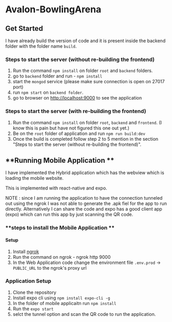 ﻿# Avalon-BowlingArena

## **Get Started**

I have already build the version of code and it is present inside the backend folder with the folder name `build`.

### Steps to start the server (without re-building the frontend)
1) Run the command `npm install` on folder `root` and `backend` folders.
2) go to `backend` folder and run - `npm install`
3) start the `mongod` service (please make sure connection is open on 27017 port)
4) run `npm start` on `backend folder`.
5) go to browser on [http://localhost:9000](http://localhost:9000) to see the application


### Steps to start the server (with re-building the frontend)
1) Run the command `npm install` on folder `root`, `backend` and `frontend`. (I know this is pain but have not figured this one out yet.)
2) Be on the `root` folder of application and run `npm run build:dev`
3) Once the build is completed follow step 2 to 5 mention in the section "Steps to start the server (without re-building the frontend)".


## **Running Mobile Application **

I have implemented the Hybrid application which has the webview which is loading the mobile website. 

This is implemented with react-native and expo. 

NOTE : since I am running the application to have the connection tunneled out using the ngrok I was not able to generate the .apk fiel for the app to run directly. Alternatively I can share the code and expo has a good client app (expo) which can run this app by just scanning the QR code. 

### **steps to install the Mobile Application ** 

#### Setup 
1) Install [ngrok](https://ngrok.com/download)
2) Run the command on ngrok - ngrok http 9000
3) In the Web Application code change the environment file `.env.prod` -> `PUBLIC_URL` to the ngrok's proxy url

### Application Setup

1) Clone the repository <repository Name>
2) Install expo cli using `npm install expo-cli -g`
3) In the folder of mobile applicaitn run `npm install`
4) Run the `expo start`
5) selct the tunnel option and scan the QR code to run the application.

